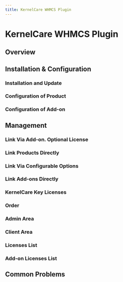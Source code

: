 ```yaml
---
title: KernelCare WHMCS Plugin
---
```


# KernelCare WHMCS Plugin

## Overview

## Installation & Configuration

### Installation and Update

### Configuration of Product

### Configuration of Add-on

## Management

### Link Via Add-on. Optional License

### Link Products Directly

### Link Via Configurable Options

### Link Add-ons Directly

### KernelCare Key Licenses

### Order

### Admin Area

### Client Area

### Licenses List

### Add-on Licenses List

## Common Problems

